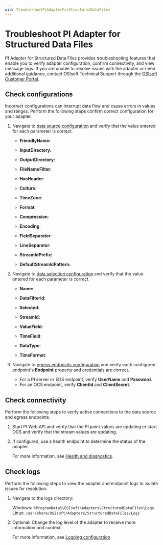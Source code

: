 ```yaml
---
uid: TroubleshootPiAdapterForStructuredDataFiles
---
```


# Troubleshoot PI Adapter for Structured Data Files

PI Adapter for Structured Data Files provides troubleshooting features that enable you to verify adapter configuration, confirm connectivity, and view message logs. If you are unable to resolve issues with the adapter or need additional guidance, contact OSIsoft Technical Support through the [OSIsoft Customer Portal](https://my.osisoft.com/).

## Check configurations

Incorrect configurations can interrupt data flow and cause errors in values and ranges. Perform the following steps confirm correct configuration for your adapter.

1. Navigate to [data source configuration](xref:PIAdapterForSDFDataSourceConfiguration) and verify that the value entered for each parameter is correct.

    <!-- Mark Bishop 4/22: Requesting SME assistance on:

    1. Which parameters to check when troubleshooting. We should omit any parameters on this last won't "break" data collection.
    2. For parameters that will "break" data collection, list how the misconfigured value affects data collection. Examples from Modbus:

        * DeviceId - The referenced device exists in the data source configuration.

            A non-existent or incorrect DeviceId causes the adapter to not find the data source device.

        * UnitId - The correct UnitId number is referenced.

            An incorrect UnitId number can cause the adapter to request data from a different or non-existent device.

    -->

    * **FriendlyName:**

        <!-- SWAG: Omit parameter -->

    * **InputDirectory:**

        <!-- SWAG: The input directory containing structured data files is valid. -->

    * **OutputDirectory:**

        <!-- SWAG: The output directory for processed structured data files is valid. -->

    * **FileNameFilter**:

        <!-- SWAG: The pattern value matches files intended for processing. If the value is intended, the adapter will not process the correct files. -->

    * **HasHeader**:

        <!-- SWAG: If processing CSV files that include a header line, verify that this parameter is set to `true`. -->

    * **Culture**:

        <!-- SWAG: Verify that the intended culture is set. -->

    * **TimeZone**:

        <!-- SWAG: Verify that the intended timezone is set. -->

    * **Format**:

        <!-- SWAG:  Verify that the value matches the file type for processing. -->

    * **Compression**:

        <!-- SWAG: If processing files that are compressed, verify that the value is set to correct format. -->

    * **Encoding**:

        <!-- SWAG: Verify that the value is set to the correct encoding. -->

    * **FieldSeparator**:

        <!-- SWAG: If processing CSV files, verify that the correct delineation character is set. -->

    * **LineSeparator**:

        <!-- SWAG: If processing CSV files, verify that the correct character for separating lines is set. -->

    * **StreamIdPrefix:**

        <!-- SWAG: Omit parameter -->

    * **DefaultStreamIdPattern:**

        <!-- SWAG: Omit parameter -->


2. Navigate to [data selection configuration](xref:PIAdapterForSDFDataSelectionConfiguration) and verify that the value entered for each parameter is correct.

    <!-- Mark Bishop 4/22: Requesting SME assistance on:

    1. Which parameters to check when troubleshooting. We should omit any parameters on this last won't "break" data collection. 
    2. For parameters that will "break" data collection, list how the misconfigured value affects data collection. Examples from Modbus:

        * DeviceId - The referenced device exists in the data source configuration.

            A non-existent or incorrect DeviceId causes the adapter to not find the data source device.

        * UnitId - The correct UnitId number is referenced.

            An incorrect UnitId number can cause the adapter to request data from a different or non-existent device.

    -->

    * **Name:**

        <!-- SWAG: omit parameter -->

    * **DataFilterId:**

        <!-- SWAG: omit parameter -->

    * **Selected:**

        <!-- SWAG: omit parameter -->

    * **StreamId:**

        <!-- SWAG: omit parameter -->

    * **ValueField**:

        <!-- SWAG: The JSONPath, XPath, or CSV expression is valid. With an invalid expression, the adapter cannot extract a data value. -->

    * **TimeField**:

        <!-- SWAG: The JSONPath, XPath, or CSV expression is valid. With an invalid expression, the adapter cannot extract a timestamp. -->

    * **DataType**:

        <!-- SWAG: The correct data type is referenced. An incorrect data type causes data conversion to fail. -->

    * **TimeFormat**:

        <!-- SWAG: The correct time format is referenced. A time format that does not match the value from **TimeField** means that the adapter cannot convert the timestamp.<br/><br/> -->


3. Navigate to [egress endpoints configuration](xref:EgressEndpointsConfiguration) and verify each configured endpoint's **Endpoint** property and credentials are correct.

    * For a PI server or EDS endpoint, verify **UserName** and **Password**.
    * For an OCS endpoint, verify **ClientId** and **ClientSecret**.

## Check connectivity

Perform the following steps to verify active connections to the data source and egress endpoints.

1. Start PI Web API and verify that the PI point values are  updating or start OCS and verify that the stream values are updating.

2. If configured, use a health endpoint to determine the status of the adapter.

    For more information, see [Health and diagnostics](xref:HealthAndDiagnostics).

## Check logs

Perform the following steps to view the adapter and endpoint logs to isolate issues for resolution.

1. Navigate to the logs directory:

    Windows: `%ProgramData%\OSIsoft\Adapters\StructuredDataFiles\Logs`
    Linux: `/usr/share/OSIsoft/Adapters/StructuredDataFiles/Logs`

2. Optional: Change the log level of the adapter to receive more information and context.

    For more information, see [Logging configuration](xref:LoggingConfiguration).
